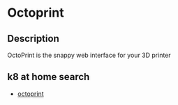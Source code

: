 # Octoprint

## Description

OctoPrint is the snappy web interface for your 3D printer

## k8 at home search

- [octoprint](https://nanne.dev/k8s-at-home-search/#/octoprint)

